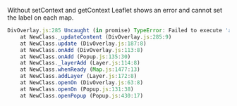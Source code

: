 Without setContext and getContext Leaflet shows an error and cannot set the label on each map.

```js
DivOverlay.js:285 Uncaught (in promise) TypeError: Failed to execute 'appendChild' on 'Node': parameter 1 is not of type 'Node'.
    at NewClass._updateContent (DivOverlay.js:285:9)
    at NewClass.update (DivOverlay.js:187:8)
    at NewClass.onAdd (DivOverlay.js:113:8)
    at NewClass.onAdd (Popup.js:135:30)
    at NewClass._layerAdd (Layer.js:114:8)
    at NewClass.whenReady (Map.js:1477:13)
    at NewClass.addLayer (Layer.js:172:8)
    at NewClass.openOn (DivOverlay.js:63:8)
    at NewClass.openOn (Popup.js:131:38)
    at NewClass.openPopup (Popup.js:430:17)
```
